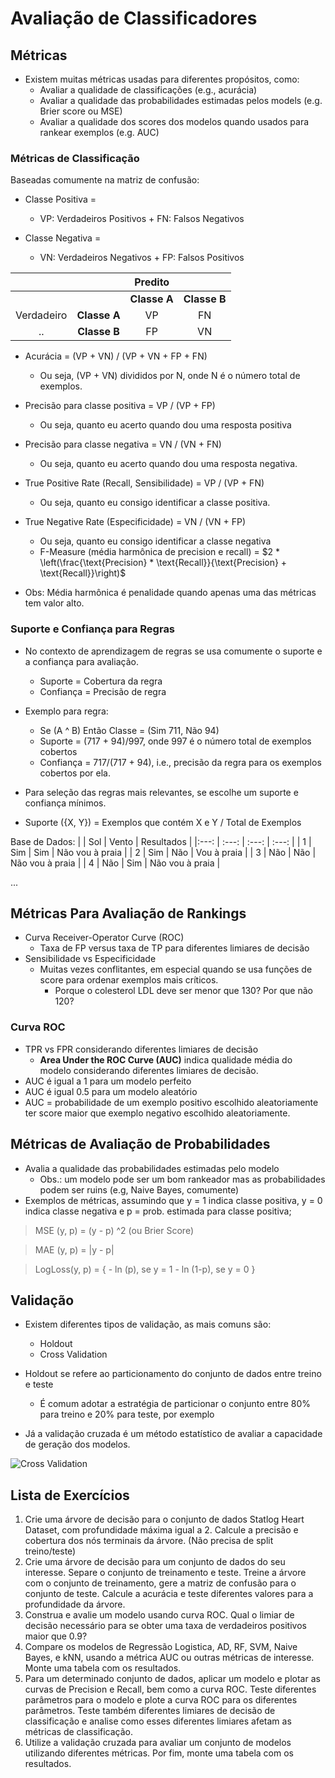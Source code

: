 # Avaliação de Classificadores
## Métricas
- Existem muitas métricas usadas para diferentes propósitos, como:
    - Avaliar a qualidade de classificações (e.g., acurácia)
    - Avaliar a qualidade das probabilidades estimadas pelos models (e.g. Brier score ou MSE)
    - Avaliar a qualidade dos scores dos modelos quando usados para rankear exemplos (e.g. AUC)

### Métricas de Classificação
Baseadas comumente na matriz de confusão:

- Classe Positiva =
    - VP: Verdadeiros Positivos + FN: Falsos Negativos

- Classe Negativa =
    - VN: Verdadeiros Negativos + FP: Falsos Positivos

| | | Predito | |
|:--:|:--:|:--:|:--:|
| | | **Classe A** | **Classe B** |
| Verdadeiro | **Classe A** | VP | FN |
| .. | **Classe B** | FP | VN |

- Acurácia = (VP + VN) / (VP + VN + FP + FN)
    - Ou seja, (VP + VN) divididos por N, onde N é o número total de exemplos.

- Precisão para classe positiva = VP / (VP + FP)
    - Ou seja, quanto eu acerto quando dou uma resposta positiva

- Precisão para classe negativa = VN / (VN + FN)
    - Ou seja, quanto eu acerto quando dou uma resposta negativa.

- True Positive Rate (Recall, Sensibilidade) = VP / (VP + FN)
    - Ou seja, quanto eu consigo identificar a classe positiva.

- True Negative Rate (Especificidade) = VN / (VN + FP)
    - Ou seja, quanto eu consigo identificar a classe negativa
    - F-Measure (média harmônica de precision e recall) = $2 * \left(\frac{\text{Precision} * \text{Recall}}{\text{Precision} + \text{Recall}}\right)$
- Obs: Média harmônica é penalidade quando apenas uma das métricas tem valor alto.

### Suporte e Confiança para Regras
- No contexto de aprendizagem de regras se usa comumente o suporte e a confiança para avaliação.
    - Suporte = Cobertura da regra
    - Confiança = Precisão de regra
- Exemplo para regra:
    - Se (A ^ B) Então Classe = (Sim 711, Não 94)
    - Suporte = (717 + 94)/997, onde 997 é o número total de exemplos cobertos
    - Confiança = 717/(717 + 94), i.e., precisão da regra para os exemplos cobertos por ela.
- Para seleção das regras mais relevantes, se escolhe um suporte e confiança mínimos.

- Suporte ({X, Y}) = Exemplos que contém X e Y / Total de Exemplos

Base de Dados:
| | Sol | Vento | Resultados |
|:---: | :---: | :---: | :---: |
| 1 | Sim | Sim | Não vou à praia |
| 2 | Sim | Não | Vou à praia |
| 3 | Não | Não | Não vou à praia |
| 4 | Não | Sim | Não vou à praia |

...

## Métricas Para Avaliação de Rankings
- Curva Receiver-Operator Curve (ROC)
    - Taxa de FP versus taxa de TP para diferentes limiares de decisão
- Sensibilidade vs Especificidade
    - Muitas vezes conflitantes, em especial quando se usa funções de score para ordenar exemplos mais críticos.
        - Porque o colesterol LDL deve ser menor que 130? Por que não 120?

### Curva ROC
- TPR vs FPR considerando diferentes limiares de decisão
    - **Area Under the ROC Curve (AUC)** indica qualidade média do modelo considerando diferentes limiares de decisão.
- AUC é igual a 1 para um modelo perfeito
- AUC é igual 0.5 para um modelo aleatório
- AUC = probabilidade de um exemplo positivo escolhido aleatoriamente ter score maior que exemplo negativo escolhido aleatoriamente.

## Métricas de Avaliação de Probabilidades
- Avalia a qualidade das probabilidades estimadas pelo modelo
    - Obs.: um modelo pode ser um bom rankeador mas as probabilidades podem ser ruins (e.g, Naive Bayes, comumente)
- Exemplos de métricas, assumindo que y = 1 indica classe positiva, y = 0 indica classe negativa e p = prob. estimada para classe positiva;

> MSE (y, p) = (y - p) ^2 (ou Brier Score)

> MAE (y, p) = |y - p|

> LogLoss(y, p) = {
    - ln (p), se y = 1
    - ln (1-p), se y = 0
}

## Validação
- Existem diferentes tipos de validação, as mais comuns são:
    - Holdout
    - Cross Validation

- Holdout se refere ao particionamento do conjunto de dados entre treino e teste
    - É comum adotar a estratégia de particionar o conjunto entre 80% para treino e 20% para teste, por exemplo

- Já a validação cruzada é um método estatístico de avaliar a capacidade de geração dos modelos.

![Cross Validation](https://www.sharpsightlabs.com/wp-content/uploads/2024/02/cross-validation-explained_FEATURED-IMAGE.png)

## Lista de Exercícios
1. Crie uma árvore de decisão para o conjunto de dados Statlog Heart Dataset, com profundidade máxima igual a 2. Calcule a precisão e cobertura dos nós terminais da árvore. (Não precisa de split treino/teste)
2. Crie uma árvore de decisão para um conjunto de dados do seu interesse. Separe o conjunto de treinamento e teste. Treine a árvore com o conjunto de treinamento, gere a matriz de confusão para o conjunto de teste. Calcule a acurácia e teste diferentes valores para a profundidade da árvore.
3. Construa e avalie um modelo usando curva ROC. Qual o limiar de decisão necessário para se obter uma taxa de verdadeiros positivos maior que 0.9?
4. Compare os modelos de Regressão Logistica, AD, RF, SVM, Naive Bayes, e kNN, usando a métrica AUC ou outras métricas de interesse. Monte uma tabela com os resultados.
5. Para um determinado conjunto de dados, aplicar um modelo e plotar as curvas de Precision e Recall, bem como a curva ROC. Teste diferentes parâmetros para o modelo e plote a curva ROC para os diferentes parâmetros. Teste também diferentes limiares de decisão de classificação e analise como esses diferentes limiares afetam as métricas de classificação.
6. Utilize a validação cruzada para avaliar um conjunto de modelos utilizando diferentes métricas. Por fim, monte uma tabela com os resultados.